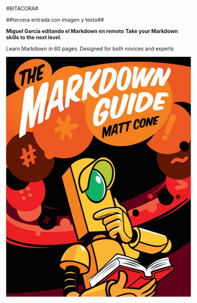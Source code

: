#BITACORA#

##tercera entrada con imagen y texto##

**__Miguel García editando el Markdown en remoto__**
**Take your Markdown skills to the next level.**

Learn Markdown in 60 pages. Designed for both novices and experts

![The Markdown Guide book](book-cover.jpg)
